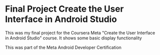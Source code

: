 # Final Project Create the User Interface in Android Studio 

This was my final project for the Coursera Meta "Create the User Interface in Android Studio" course. It shows some basic display functionality

This was part of the Meta Android Developer Certification
